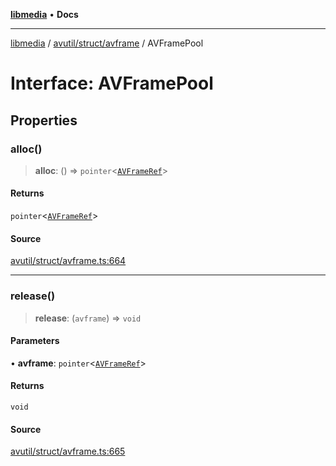[**libmedia**](../../../../README.md) • **Docs**

***

[libmedia](../../../../README.md) / [avutil/struct/avframe](../README.md) / AVFramePool

# Interface: AVFramePool

## Properties

### alloc()

> **alloc**: () => `pointer`\<[`AVFrameRef`](../classes/AVFrameRef.md)\>

#### Returns

`pointer`\<[`AVFrameRef`](../classes/AVFrameRef.md)\>

#### Source

[avutil/struct/avframe.ts:664](https://github.com/zhaohappy/libmedia/blob/87bf8029d8be58d5035a3f4dc7037c25d1ac371b/src/avutil/struct/avframe.ts#L664)

***

### release()

> **release**: (`avframe`) => `void`

#### Parameters

• **avframe**: `pointer`\<[`AVFrameRef`](../classes/AVFrameRef.md)\>

#### Returns

`void`

#### Source

[avutil/struct/avframe.ts:665](https://github.com/zhaohappy/libmedia/blob/87bf8029d8be58d5035a3f4dc7037c25d1ac371b/src/avutil/struct/avframe.ts#L665)
